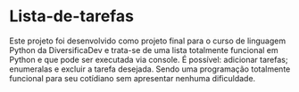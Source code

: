 # Lista-de-tarefas
Este projeto foi desenvolvido como projeto final para o curso de linguagem Python da DiversificaDev e trata-se de uma lista totalmente funcional em Python e que pode ser executada via console.
É possível: adicionar tarefas; enumeralas e excluir a tarefa desejada.
Sendo uma programação totalmente funcional para seu cotídiano sem apresentar nenhuma dificuldade.
